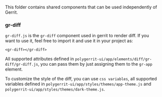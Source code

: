 This folder contains shared components that can be used independently of Gerrit.

### gr-diff

`gr-diff.js` is the `gr-diff` component used in gerrit to render diff. If you want to use it, feel free to import it and use it in your project as:

```
<gr-diff></gr-diff>
```

All supported attributes defined in `polygerrit-ui/app/elements/diff/gr-diff/gr-diff.js`, you can pass them by just assigning them to the `gr-app` element.

To customize the style of the diff, you can use `css variables`, all supported variables defined in `polygerrit-ui/app/styles/themes/app-theme.js` and `polygerrit-ui/app/styles/themes/dark-theme.js`.
